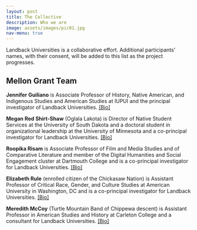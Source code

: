 ```yaml
---
layout: post
title: The Collective
description: Who we are
image: assets/images/pic01.jpg
nav-menu: true
---
```


Landback Universities is a collaborative effort. Additional participants' names, with their consent, will be added to this list as the project progresses.

## Mellon Grant Team

**Jennifer Guiliano** is Associate Professor of History, Native American, and Indigenous Studies and American Studies at IUPUI and the principal investigator of Landback Universities. [[Bio]](../landback-universities/bio#jennifer-guiliano)

**Megan Red Shirt-Shaw** (Oglala Lakota) is Director of Native Student Services at the University of South Dakota and a doctoral student in organizational leadership at the University of Minnesota and a co-principal investigator for Landback Universities. [[Bio]](../landback-universities/bio#megan-red-shirt-shaw)

**Roopika Risam** is Associate Professor of Film and Media Studies and of Comparative Literature and member of the Digital Humanities and Social Engagement cluster at Dartmouth College and is a co-principal investigator for Landback Universities. [[Bio]](../landback-universities/bio#roopika-risam)

**Elizabeth Rule** (enrolled citizen of the Chickasaw Nation) is Assistant Professor of Critical Race, Gender, and Culture Studies at American University in Washington, DC and is a co-principal investigator for Landback Universities. [[Bio]](../landback-universities/bio#elizabeth-rule)

**Meredith McCoy** (Turtle Mountain Band of Chippewa descent) is Assistant Professor in American Studies and History at Carleton College and a consultant for Landback Universities. [[Bio]](../landback-universities/bio#meredith-mccoy)
